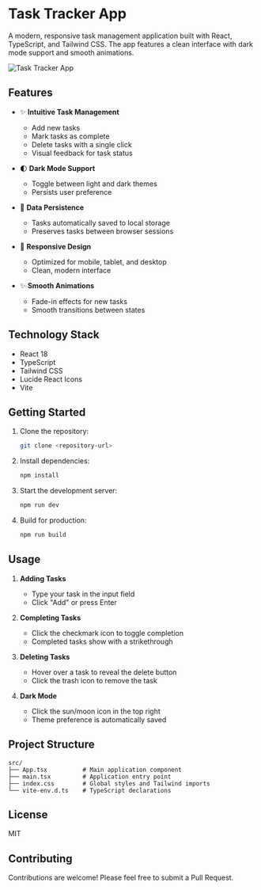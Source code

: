 # Task Tracker App

A modern, responsive task management application built with React, TypeScript, and Tailwind CSS. The app features a clean interface with dark mode support and smooth animations.

![Task Tracker App](https://i.imgur.com/YourScreenshot.png)

## Features

- ✨ **Intuitive Task Management**
  - Add new tasks
  - Mark tasks as complete
  - Delete tasks with a single click
  - Visual feedback for task status

- 🌓 **Dark Mode Support**
  - Toggle between light and dark themes
  - Persists user preference

- 💾 **Data Persistence**
  - Tasks automatically saved to local storage
  - Preserves tasks between browser sessions

- 🎯 **Responsive Design**
  - Optimized for mobile, tablet, and desktop
  - Clean, modern interface

- ✨ **Smooth Animations**
  - Fade-in effects for new tasks
  - Smooth transitions between states

## Technology Stack

- React 18
- TypeScript
- Tailwind CSS
- Lucide React Icons
- Vite

## Getting Started

1. Clone the repository:
   ```bash
   git clone <repository-url>
   ```

2. Install dependencies:
   ```bash
   npm install
   ```

3. Start the development server:
   ```bash
   npm run dev
   ```

4. Build for production:
   ```bash
   npm run build
   ```

## Usage

1. **Adding Tasks**
   - Type your task in the input field
   - Click "Add" or press Enter

2. **Completing Tasks**
   - Click the checkmark icon to toggle completion
   - Completed tasks show with a strikethrough

3. **Deleting Tasks**
   - Hover over a task to reveal the delete button
   - Click the trash icon to remove the task

4. **Dark Mode**
   - Click the sun/moon icon in the top right
   - Theme preference is automatically saved

## Project Structure

```
src/
├── App.tsx          # Main application component
├── main.tsx         # Application entry point
├── index.css        # Global styles and Tailwind imports
└── vite-env.d.ts    # TypeScript declarations
```

## License

MIT

## Contributing

Contributions are welcome! Please feel free to submit a Pull Request.